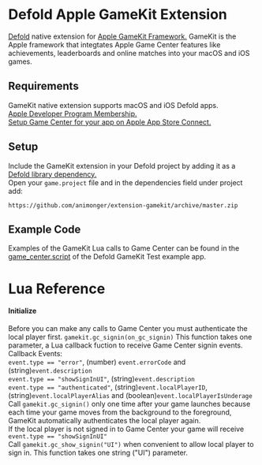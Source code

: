 # Defold Apple GameKit Extension
[Defold](https://www.defold.com) native extension for [Apple GameKit Framework.](https://developer.apple.com/documentation/gamekit?language=objc) GameKit is the Apple framework that integtates Apple Game Center features like achievements, leaderboards and online matches into your macOS and iOS games.

## Requirements
GameKit native extension supports macOS and iOS Defold apps.  
[Apple Developer Program Membership.](https://developer.apple.com/programs/whats-included/)  
[Setup Game Center for your app on Apple App Store Connect.](https://developer.apple.com/library/archive/documentation/LanguagesUtilities/Conceptual/iTunesConnectGameCenter_Guide/Introduction/Introduction.html#//apple_ref/doc/uid/TP40013726)  

## Setup
Include the GameKit extension in your Defold project by adding it as a [Defold library dependency.](http://www.defold.com/manuals/libraries/)  
Open your `game.project` file and in the dependencies field under project add:

    https://github.com/animonger/extension-gamekit/archive/master.zip

## Example Code
Examples of the GameKit Lua calls to Game Center can be found in the [game_center.script](https://github.com/animonger/extension-gamekit/blob/master/main/game_center.script) of the Defold GameKit Test example app.  

# Lua Reference

#### Initialize
Before you can make any calls to Game Center you must authenticate the local player first.
`gamekit.gc_signin(on_gc_signin)` This function takes one parameter, a Lua callback fuction to receive Game Center signin events.    
Callback Events:  
`event.type == "error"`, (number) `event.errorCode` and (string)`event.description`  
`event.type == "showSignInUI"`, (string)`event.description`  
`event.type == "authenticated"`, (string)`event.localPlayerID`, (string)`event.localPlayerAlias` and (boolean)`event.localPlayerIsUnderage`  
Call `gamekit.gc_signin()` only one time after your game launches because each time your game moves from the background to the foreground, GameKit automatically authenticates the local player again.  
If the local player is not signed in to Game Center your game will receive `event.type == "showSignInUI"`  
Call `gamekit.gc_show_signin("UI")` when convenient to allow local player to sign in. This function takes one string ("UI") parameter.   
